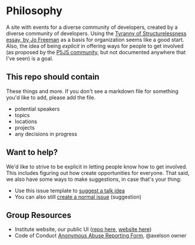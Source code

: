 # Philosophy
A site with events for a diverse community of developers, created by a diverse community of developers. Using the [Tyranny of Structurelessness essay, by Jo Freeman](https://www.jofreeman.com/joreen/tyranny.htm) as a basis for organization seems like a good start. Also, the idea of being *explicit* in offering ways for people to get involved (as proposed by the [P5JS community](http://p5js.org/community/), but not documented anywhere that I've seen) is a goal.

## This repo should contain
These things and more. If you don't see a markdown file for something you'd like to add, please add the file.
* potential speakers
* topics
* locations
* projects
* any decisions in progress

## Want to help?
We'd like to strive to be explicit in letting people know how to get involved. This includes figuring out how create opportunities for everyone. That said, we also have some ways to make suggestions, in case that's your thing:
* Use this issue template to [suggest a talk idea](https://github.com/hui-ad/shaka-ako/issues/new?template=Submit-a-talk-idea.md)
* You can also still [create a normal issue](https://github.com/hui-ad/shaka-ako/issues/new) (suggestion)

## Group Resources
* Institute website, our public UI ([repo here](https://github.com/hui-ad/institute), [website here](http://institute.gigalixirapp.com))
* Code of Conduct [Anonymous Abuse Reporting Form](https://docs.google.com/forms/d/1X1VigBcyS_Z_sfR_QOuaYkSyk53aNyc8ZIqNMz6UtdI/edit), @axelson owner

